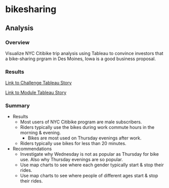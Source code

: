 # bikesharing

## Analysis

### Overview
Visualize NYC Citibike trip analysis using Tableau to convince investors that a bike-sharing prgram in Des Moines, Iowa is a good business proposal.

### Results
[Link to Challenge Tableau Story](https://public.tableau.com/app/profile/andrew8681/viz/Module14Challenge_16707867731490/ChallengeStory)

[Link to Module Tableau Story](https://public.tableau.com/app/profile/andrew8681/viz/Module14_16707787265140/NYCStory)

### Summary
- Results
  - Most users of NYC Citibike program are male subscribers.
  - Riders typically use the bikes during work commute hours in the morning & evening.
    - Bikes are most used on Thursday evenings after work.
  - Riders typically use bikes for less than 20 minutes.
- Recommendations
  - Investigate why Wednesday is not as popular as Thursday for bike use. Also why Thursday evenings are so popular.
  - Use map charts to see where each gender typically start & stop their rides.
  - Use map charts to see where people of different ages start & stop their rides.